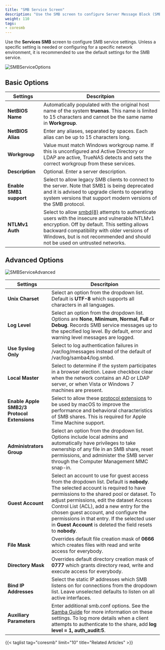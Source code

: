 ```yaml
---
title: "SMB Service Screen"
description: "Use the SMB screen to configure Server Message Block (SMB) and related service options on your TrueNAS"
weight: 110
tags:
- coresmb
---
```


Use the **Services SMB** screen to configure SMB service settings. 
Unless a specific setting is needed or configuring for a specific network environment, it is recommended to use the default settings for the SMB service.

![SMBServiceOptions](/images/CORE/12.0/ServicesSMBOptions.png "SMB Service Options")

## Basic Options

| Settings | Descritpion |
|----------|-------------|
| **NetBIOS Name** | Automatically populated with the original host name of the system **truenas**. This name is limited to 15 characters and cannot be the same name in **Workgroup**. |
| **NetBIOS Alias** | Enter any aliases, separated by spaces. Each alias can be up to 15 characters long. |
| **Workgroup** | Value must match Windows workgroup name. If this is unconfigured and Active Directory or LDAP are active, TrueNAS detects and sets the correct workgroup from these services. |
| **Description** | Optional. Enter a server description. |
| **Enable SMB1 support** | Select to allow legacy SMB clients to connect to the server. Note that SMB1 is being deprecated and it is advised to upgrade clients to operating system versions that support modern versions of the SMB protocol. |
| **NTLMv1 Auth** | Select to allow [smbd(8)](https://www.freebsd.org/cgi/man.cgi?query=smbd) attempts to authenticate users with the insecure and vulnerable NTLMv1 encryption. Off by default. This setting allows backward compatibility with older versions of Windows, but is not recommended and should not be used on untrusted networks. |

## Advanced Options

![SMBServiceAdvanced](/images/CORE/12.0/ServicesSMBOptionsAdvanced.png "Advanced Options for the SMB Service")

| Settings | Descritpion |
|----------|-------------|
| **Unix Charset** | Select an option from the dropdown list. Default is **UTF-8** which supports all characters in all languages. |
| **Log Level** | Select an option from the dropdown list. Options are **None**, **Minimum**, **Normal**, **Full** or **Debug**. Records SMB service messages up to the specified log level. By default, error and warning level messages are logged. |
| **Use Syslog Only** | Select to log authentication failures in <file>/var/log/messages</file> instead of the default of <file>/var/log/samba4/log.smbd</file>. |
| **Local Master** | Select to determine if the system participates in a browser election. Leave checkbox clear when the network contains an AD or LDAP server, or when Vista or Windows 7 machines are present. |
| **Enable Apple SMB2/3 Protocol Extensions** | Select to allow these [protocol extensions](https://support.apple.com/en-us/HT210803) to be used by macOS to improve the performance and behavioral characteristics of SMB shares. This is required for Apple Time Machine support. |
| **Administrators Group** | Select an option from the dropdown list. Options include local admins and automatically have privileges to take ownership of any file in an SMB share, reset permissions, and administer the SMB server through the Computer Management MMC snap-in. |
| **Guest Account** | Select an account to use for guest access from the dropdown list. Default is **nobody**. The selected account is required to have permissions to the shared pool or dataset. To adjust permissions, edit the dataset Access Control List (ACL), add a new entry for the chosen guest account, and configure the permissions in that entry. If the selected user in **Guest Account** is deleted the field resets to **nobody**. |
| **File Mask** | Overrides default file creation mask of **0666** which creates files with read and write access for everybody. |
| **Directory Mask** | Overrides default directory creation mask of **0777** which grants directory read, write and execute access for everybody. |
| **Bind IP Addresses** | Select the static IP addresses which SMB listens on for connections from the dropdown list. Leave unselected defaults to listen on all active interfaces. |
| **Auxiliary Parameters** | Enter additional smb.conf options. See the [Samba Guide](http://www.oreilly.com/openbook/samba/book/appb_02.html) for more information on these settings. To log more details when a client attempts to authenticate to the share, add **log level = 1, auth_audit:5**. |

{{< taglist tag="coresmb" limit="10" title="Related Articles" >}}